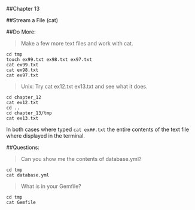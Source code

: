##Chapter 13

##Stream a File (cat)

##Do More:

> Make a few more text files and work with cat.

```
cd tmp
touch ex99.txt ex98.txt ex97.txt
cat ex99.txt
cat ex98.txt
cat ex97.txt
```

> Unix: Try cat ex12.txt ex13.txt and see what it does.

```
cd chapter_12
cat ex12.txt
cd ..
cd chapter_13/tmp
cat ex13.txt
```
In both cases where typed `cat ex##.txt` the entire contents of the 
text file where displayed in the terminal.


##Questions:

> Can you show me the contents of database.yml?
```
cd tmp
cat database.yml
```

> What is in your Gemfile?

```
cd tmp
cat Gemfile
```
